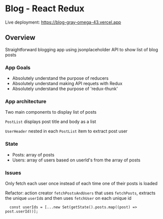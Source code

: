 # Blog - React Redux

Live deployment: https://blog-gray-omega-43.vercel.app

## Overview

Straightforward blogging app using jsonplaceholder API to show list of blog posts

### App Goals

- Absolutely understand the purpose of reducers
- Absolutely understand making API requets with Redux
- Absolutely understand the purpose of 'redux-thunk'

### App architecture

Two main components to display list of posts

`PostList` displays post title and body as a list

`UserHeader` nested in each `PostList` item to extract post user

### State

- Posts: array of posts
- Users: array of users based on userId's from the array of posts



### Issues

Only fetch each user once instead of each time one of their posts is loaded

Refactor: action creator `fetchPostsAndUsers` that uses `fetchPosts`, extracts the unique `userId`s and then uses `fetchUser` on each unique id

`  const userIds = [...new Set(getState().posts.map((post) => post.userId))];`

